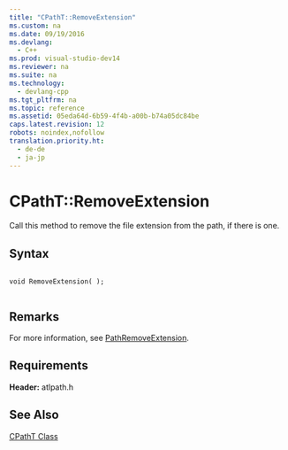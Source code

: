 ```yaml
---
title: "CPathT::RemoveExtension"
ms.custom: na
ms.date: 09/19/2016
ms.devlang: 
  - C++
ms.prod: visual-studio-dev14
ms.reviewer: na
ms.suite: na
ms.technology: 
  - devlang-cpp
ms.tgt_pltfrm: na
ms.topic: reference
ms.assetid: 05eda64d-6b59-4f4b-a00b-b74a05dc84be
caps.latest.revision: 12
robots: noindex,nofollow
translation.priority.ht: 
  - de-de
  - ja-jp
---
```

# CPathT::RemoveExtension
Call this method to remove the file extension from the path, if there is one.  
  
## Syntax  
  
```  
  
void RemoveExtension( );  
  
```  
  
## Remarks  
 For more information, see [PathRemoveExtension](http://msdn.microsoft.com/library/windows/desktop/bb773746).  
  
## Requirements  
 **Header:** atlpath.h  
  
## See Also  
 [CPathT Class](../vs140/CPathT-Class.md)